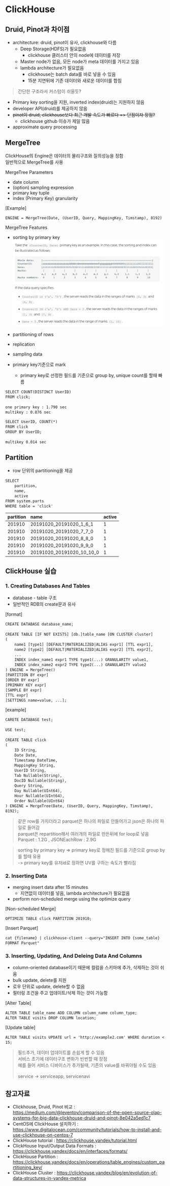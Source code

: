 # ClickHouse


## Druid, Pinot과 차이점
- architecture: druid, pinot이 유사, clickhouse와 다름
    - Deep Storage(HDFS)가 필요없음
        - clickhouse 클러스터 안의 node에 데이터를 저장
    - Master node가 없음, 모든 node가 meta 데이터를 가지고 있음
    - lambda architecture가 필요없음
        - clickhouse는 batch data를 바로 넣을 수 있음
        - 15분 지연뒤에 기존 데이터와 새로운 데이터를 합침
> 간단한 구조라서 커스텀이 쉬울듯?
- Primary key sorting을 지원, inverted index(druid)는 지원하지 않음
- developer API(druid)를 제공하지 않음
- ~~pinot이 druid, clickhouse보다 최근 개발 속도가 빠르다 => 단점이자 장점?~~
    - clickhouse github 이슈가 제일 많음
- approximate query processing


## MergeTree
ClickHouse의 Engine은 데이터의 물리구조와 질의성능을 정함<br>
일반적으로 MergeTree를 사용


MergeTree Parameters
- date column
- (option) sampling expression
- primary key tuple
- index (Primary Key) granularity

[Example]

```
ENGINE = MergeTree(Date, (UserID, Query, MappingKey, Timstamp), 8192)
```

MergeTree Features
- sorting by primary key
![primary key sorting](../참고자료/이미지/clickhouse_mergetree_primary_key_sorting00.png)
- partitioning of rows
- replication
- sampling data

- primary key기준으로 mark
    - primary key로 선정한 필드를 기준으로 group by, unique count를 할때 빠름

```
SELECT COUNT(DISTINCT UserID)
FROM click;

one primary key : 1.790 sec
multikey : 0.876 sec
```

```
SELECT UserID, COUNT(*)
FROM click
GROUP BY UserID;

multikey 0.014 sec
```


## Partition
- row 단위의 partitioning을 제공

```
SELECT
    partition,
    name,
    active
FROM system.parts
WHERE table = 'click'
```

| partition | name | active |
| :-------- | :------- | :------ |
|  201910    |  20191020_20191020_1_6_1   |   1 |
|  201910    |  20191020_20191020_7_7_0   |   1 |
|  201910    |  20191020_20191020_8_8_0   |   1 |
|  201910    |  20191020_20191020_9_9_0   |   1 |
|  201910    |  20191020_20191020_10_10_0 |   1 |




## ClickHouse 실습
### 1. Creating Databases And Tables
- database - table 구조
- 일반적인 RDB의 create문과 유사

[format]
```
CREATE DATABASE database_name;

CREATE TABLE [IF NOT EXISTS] [db.]table_name [ON CLUSTER cluster]
(
    name1 [type1] [DEFAULT|MATERIALIZED|ALIAS expr1] [TTL expr1],
    name2 [type2] [DEFAULT|MATERIALIZED|ALIAS expr2] [TTL expr2],
    ...
    INDEX index_name1 expr1 TYPE type1(...) GRANULARITY value1,
    INDEX index_name2 expr2 TYPE type2(...) GRANULARITY value2
) ENGINE = MergeTree()
[PARTITION BY expr]
[ORDER BY expr]
[PRIMARY KEY expr]
[SAMPLE BY expr]
[TTL expr]
[SETTINGS name=value, ...];
```


[example]
```
CARETE DATABASE test;

USE test;

CREATE TABLE click
(
    ID String,
    Date Date,
    Timestamp DateTime,
    MappingKey String,
    UserID String,
    Tab Nullable(String),
    DocID Nullable(String),
    Query String,
    Day Nullable(UInt64),
    Hour Nullable(UInt64),
    Order Nullable(UInt64)
) ENGINE = MergeTree(Date, (UserID, Query, MappingKey, Timstamp), 8192);
```

> 같은 row를 가지더라고 parquet은 하나의 파일로 안들어가고 json은 하나의 파일로 들어감<br>
parquet은 repartition해서 여러개의 파일로 만든뒤에 for loop로 넣음<br>
Parquet : 1.2G , JSONEachRow : 2.9G

> sorting by primary key => primary key로 정해진 필드를 기준으로 group by를 할때 유용<br>
-> primary key를 유저id로 정하면 UV를 구하는 속도가 빨라짐 <br>



### 2. Inserting Data

- merging insert data after 15 minutes
    - 지연없이 데이터를 넣음, lambda architecture가 필요없음
- perform non-scheduled merge using the optimize query

[Non-scheduled Merge]
```
OPTIMIZE TABLE click PARTITION 201910;
```

[Insert Parquet]
```
cat {filename} | clickhouse-client --query="INSERT INTO {some_table} FORMAT Parquet"
```

### 3. Inserting, Updating, And Deleing Data And Columns

- column-oriented database이기 때문에 컬럼을 스키마에 추가, 삭제하는 것이 쉬움
- bulk update, delete를 지원
- 로우 단위로 update, delete할 수 없음
- 필터링 조건을 주고 업데이트/삭제 하는 것이 가능함

[Alter Table]
```
ALTER TABLE table_name ADD COLUMN column_name column_type;
ALTER TABLE visits DROP COLUMN location;
```

[Update table]
```
ALTER TABLE visits UPDATE url = 'http://example2.com' WHERE duration < 15;
```

> 필드추가, 데이터 업데이트를 손쉽게 할 수 있음<br>
서비스 초기에 데이터구조 변화가 빈번할 때 장점<br>
예를 들어 서비스 디바이스가 추가될때, 기존의 value를 바꿔야될 수도 있음<br><br>
service -> serviceapp, servicenavi






## 참고자료
- Clickhouse, Druid, Pinot 비교 : https://medium.com/@leventov/comparison-of-the-open-source-olap-systems-for-big-data-clickhouse-druid-and-pinot-8e042a5ed1c7
- CentOS에 ClickHouse 설치하기 : https://www.digitalocean.com/community/tutorials/how-to-install-and-use-clickhouse-on-centos-7
- ClickHouse tutorial : https://clickhouse.yandex/tutorial.html
- ClickHouse Input/Output Data Formats : https://clickhouse.yandex/docs/en/interfaces/formats/
- ClickHouse Partition : https://clickhouse.yandex/docs/en/operations/table_engines/custom_partitioning_key/
- ClickHouse Cluster : https://clickhouse.yandex/blog/en/evolution-of-data-structures-in-yandex-metrica
